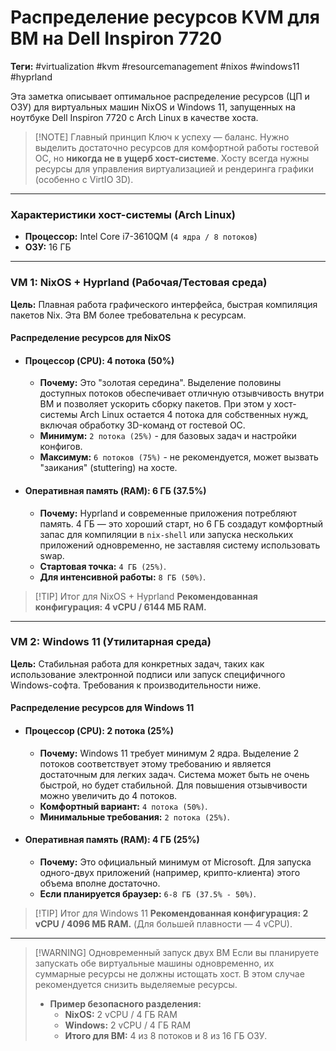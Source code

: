 
# Распределение ресурсов KVM для ВМ на Dell Inspiron 7720

**Теги:** #virtualization #kvm #resourcemanagement #nixos #windows11 #hyprland

Эта заметка описывает оптимальное распределение ресурсов (ЦП и ОЗУ) для виртуальных машин NixOS и Windows 11, запущенных на ноутбуке Dell Inspiron 7720 с Arch Linux в качестве хоста.

> [!NOTE] Главный принцип
> Ключ к успеху — баланс. Нужно выделить достаточно ресурсов для комфортной работы гостевой ОС, но **никогда не в ущерб хост-системе**. Хосту всегда нужны ресурсы для управления виртуализацией и рендеринга графики (особенно с VirtIO 3D).

---

### Характеристики хост-системы (Arch Linux)

*   **Процессор:** Intel Core i7-3610QM (`4 ядра / 8 потоков`)
*   **ОЗУ:** 16 ГБ

---

### VM 1: NixOS + Hyprland (Рабочая/Тестовая среда)

**Цель:** Плавная работа графического интерфейса, быстрая компиляция пакетов Nix. Эта ВМ более требовательна к ресурсам.

#### Распределение ресурсов для NixOS

*   #### **Процессор (CPU): 4 потока (50%)**
    *   **Почему:** Это "золотая середина". Выделение половины доступных потоков обеспечивает отличную отзывчивость внутри ВМ и позволяет ускорить сборку пакетов. При этом у хост-системы Arch Linux остается 4 потока для собственных нужд, включая обработку 3D-команд от гостевой ОС.
    *   **Минимум:** `2 потока (25%)` - для базовых задач и настройки конфигов.
    *   **Максимум:** `6 потоков (75%)` - не рекомендуется, может вызвать "заикания" (stuttering) на хосте.

*   #### **Оперативная память (RAM): 6 ГБ (37.5%)**
    *   **Почему:** Hyprland и современные приложения потребляют память. 4 ГБ — это хороший старт, но 6 ГБ создадут комфортный запас для компиляции в `nix-shell` или запуска нескольких приложений одновременно, не заставляя систему использовать swap.
    *   **Стартовая точка:** `4 ГБ (25%)`.
    *   **Для интенсивной работы:** `8 ГБ (50%)`.

> [!TIP] Итог для NixOS + Hyprland
> **Рекомендованная конфигурация: 4 vCPU / 6144 МБ RAM.**

---

### VM 2: Windows 11 (Утилитарная среда)

**Цель:** Стабильная работа для конкретных задач, таких как использование электронной подписи или запуск специфичного Windows-софта. Требования к производительности ниже.

#### Распределение ресурсов для Windows 11

*   #### **Процессор (CPU): 2 потока (25%)**
    *   **Почему:** Windows 11 требует минимум 2 ядра. Выделение 2 потоков соответствует этому требованию и является достаточным для легких задач. Система может быть не очень быстрой, но будет стабильной. Для повышения отзывчивости можно увеличить до 4 потоков.
    *   **Комфортный вариант:** `4 потока (50%)`.
    *   **Минимальные требования:** `2 потока (25%)`.

*   #### **Оперативная память (RAM): 4 ГБ (25%)**
    *   **Почему:** Это официальный минимум от Microsoft. Для запуска одного-двух приложений (например, крипто-клиента) этого объема вполне достаточно.
    *   **Если планируется браузер:** `6-8 ГБ (37.5% - 50%)`.

> [!TIP] Итог для Windows 11
> **Рекомендованная конфигурация: 2 vCPU / 4096 МБ RAM.**
> (Для большей плавности — 4 vCPU).

---

> [!WARNING] Одновременный запуск двух ВМ
> Если вы планируете запускать обе виртуальные машины одновременно, их суммарные ресурсы не должны истощать хост. В этом случае рекомендуется снизить выделяемые ресурсы.
> *   **Пример безопасного разделения:**
>     *   **NixOS:** 2 vCPU / 4 ГБ RAM
>     *   **Windows:** 2 vCPU / 4 ГБ RAM
>     *   **Итого для ВМ:** 4 из 8 потоков и 8 из 16 ГБ ОЗУ.